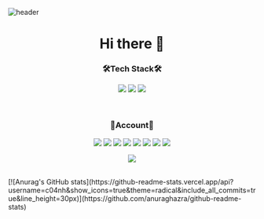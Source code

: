 ![header](https://capsule-render.vercel.app/api?type=wave&color=auto&height=300&section=header&text=Nahyun%20Cho&fontSize=90)

<h1 align=center> Hi there 👋 </h1>

<h3 align=center> 🛠Tech Stack🛠 </h3>
<p align=center>
<a href="https://www.instagram.com/c_04.nh/"><img src="https://img.shields.io/badge/Instagram-E4405F?style=flat-square&logo=Instagram&logoColor=white"/></a> 
<a href="https://m.facebook.com/profile.php"><img src="https://img.shields.io/badge/Facebook-1877F2?style=flat-square&logo=Facebook&logoColor=white"/></a>
<img src="https://img.shields.io/badge/Gmail-EA4335?style=flat-square&logo=Gmail&logoColor=white&link=mailto:w2038@e-mirim.hs.kr"/></a>
</p>
<br>
<h3 align=center> 🖤Account🖤 </h3>
<p align=center>
<img src="https://img.shields.io/badge/Java-007396?style=flat-square&logo=Java&logoColor=white"/></a>
<img src="https://img.shields.io/badge/Python-3766AB?style=flat-square&logo=Python&logoColor=white"/></a>
<img src="https://img.shields.io/badge/HTML5-E34F26?style=flat-square&logo=HTML5&logoColor=white"/></a>
<img src="https://img.shields.io/badge/JavaScript-F7DF1E?style=flat-square&logo=JavaScript&logoColor=white"/></a>
<img src="https://img.shields.io/badge/Android-3DDC84?style=flat-square&logo=Android&logoColor=white"/></a>
<img src="https://img.shields.io/badge/C-A8B9CC?style=flat-square&logo=C&logoColor=white"/></a>
<img src="https://img.shields.io/badge/PHP-777BB4?style=flat-square&logo=PHP&logoColor=white"/></a>
<img src="https://img.shields.io/badge/MySQL-4479A1?style=flat-square&logo=MySQL&logoColor=white"/></a>
</p>

<p align=center>
<img src="https://github-readme-stats.vercel.app/api/top-langs/?username=c04nh&theme=radical&card_width=350px&langs_count=10"/>
 </p>
<br>
[![Anurag's GitHub stats](https://github-readme-stats.vercel.app/api?username=c04nh&show_icons=true&theme=radical&include_all_commits=true&line_height=30px)](https://github.com/anuraghazra/github-readme-stats) 


<!--
**c04nh/c04nh** is a ✨ _special_ ✨ repository because its `README.md` (this file) appears on your GitHub profile.

Here are some ideas to get you started:

- 🔭 I’m currently working on ...
- 🌱 I’m currently learning ...
- 👯 I’m looking to collaborate on ...
- 🤔 I’m looking for help with ...
- 💬 Ask me about ...
- 📫 How to reach me: ...
- 😄 Pronouns: ...
- ⚡ Fun fact: ..
-->
